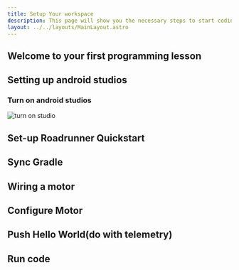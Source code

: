 ```yaml
---
title: Setup Your workspace
description: This page will show you the necessary steps to start coding your FTC robot.
layout: ../../layouts/MainLayout.astro
---
```

## Welcome to your first programming lesson
## Setting up android studios
### Turn on android studios
![turn on studio](https://i.ibb.co/mbbywMk/windows-Shortcut.png)

## Set-up Roadrunner Quickstart
## Sync Gradle
## Wiring a motor
## Configure Motor
## Push Hello World(do with telemetry)
## Run code
